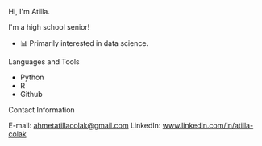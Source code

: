 
Hi, I'm Atilla. 

I'm a high school senior!
* 📊 Primarily interested in data science.

Languages and Tools
* Python 
* R
* Github

Contact Information

E-mail: ahmetatillacolak@gmail.com
LinkedIn: www.linkedin.com/in/atilla-colak
